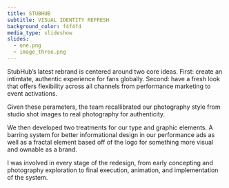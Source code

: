 ```yaml
---
title: STUBHUB
subtitle: VISUAL IDENTITY REFRESH
background_color: f4f4f4
media_type: slideshow
slides:
  - one.png
  - image_three.png
---
```


<p>
StubHub’s latest rebrand is centered around two core ideas. First: create an intimtate, authentic experience for fans globally. Second: have a fresh look that offers flexibility across all channels from performance marketing to event activations.
</p>

<p>
Given these perameters, the team recallibrated our photography style from studio shot images to real photography for authenticity. 
</p>

<p>
We then developed two treatments for our type and graphic elements. A barring system for better informational design in our performance ads as well as a fractal element based off of the logo for something more visual and ownable as a brand.
</p>

<p>
I was involved in every stage of the redesign, from early concepting and photography exploration to final execution, animation, and implementation of the system.
</p>
